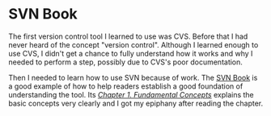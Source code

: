 # SVN Book

The first version control tool I learned to use was CVS. Before that I had never heard of the concept "version control". Although I learned enough to use CVS, I didn't get a chance to fully understand how it works and why I needed to perform a step, possibly due to CVS's poor documentation.

Then I needed to learn how to use SVN because of work. The [SVN Book](https://svnbook.red-bean.com/) is a good example of how to help readers establish a good foundation of understanding the tool. Its [_Chapter 1. Fundamental Concepts_](https://svnbook.red-bean.com/en/1.7/svn.basic.html) explains the basic concepts very clearly and I got my epiphany after reading the chapter.
